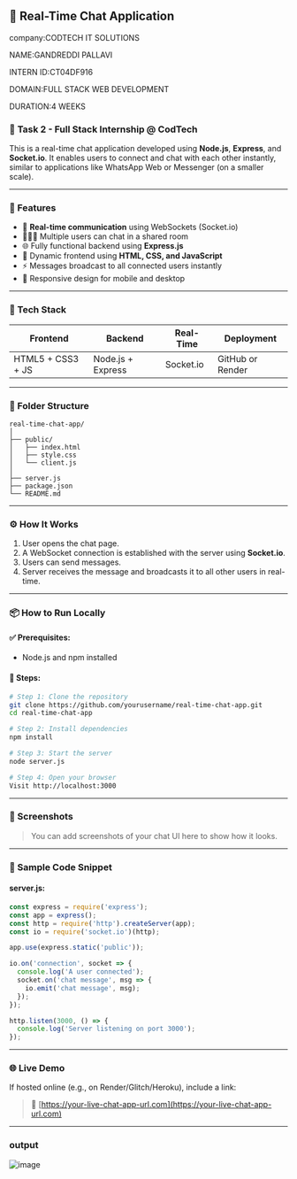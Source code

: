 ## 💬 Real-Time Chat Application
company:CODTECH IT SOLUTIONS

NAME:GANDREDDI PALLAVI

INTERN ID:CT04DF916

DOMAIN:FULL STACK WEB DEVELOPMENT

DURATION:4 WEEKS

### 📌 **Task 2 - Full Stack Internship @ CodTech**

This is a real-time chat application developed using **Node.js**, **Express**, and **Socket.io**. It enables users to connect and chat with each other instantly, similar to applications like WhatsApp Web or Messenger (on a smaller scale).

---

### 🚀 Features

* 🔁 **Real-time communication** using WebSockets (Socket.io)
* 🧑‍🤝‍🧑 Multiple users can chat in a shared room
* 🌐 Fully functional backend using **Express.js**
* 💬 Dynamic frontend using **HTML, CSS, and JavaScript**
* ⚡ Messages broadcast to all connected users instantly
* 📱 Responsive design for mobile and desktop

---

### 🧰 Tech Stack

| Frontend          | Backend           | Real-Time | Deployment       |
| ----------------- | ----------------- | --------- | ---------------- |
| HTML5 + CSS3 + JS | Node.js + Express | Socket.io | GitHub or Render |

---

### 📁 Folder Structure

```
real-time-chat-app/
│
├── public/
│   ├── index.html
│   ├── style.css
│   └── client.js
│
├── server.js
├── package.json
└── README.md
```

---

### ⚙️ How It Works

1. User opens the chat page.
2. A WebSocket connection is established with the server using **Socket.io**.
3. Users can send messages.
4. Server receives the message and broadcasts it to all other users in real-time.

---

### 📦 How to Run Locally

#### ✅ Prerequisites:

* Node.js and npm installed

#### 🧪 Steps:

```bash
# Step 1: Clone the repository
git clone https://github.com/yourusername/real-time-chat-app.git
cd real-time-chat-app

# Step 2: Install dependencies
npm install

# Step 3: Start the server
node server.js

# Step 4: Open your browser
Visit http://localhost:3000
```

---

### 📸 Screenshots

> You can add screenshots of your chat UI here to show how it looks.

---

### 📝 Sample Code Snippet

#### server.js:

```javascript
const express = require('express');
const app = express();
const http = require('http').createServer(app);
const io = require('socket.io')(http);

app.use(express.static('public'));

io.on('connection', socket => {
  console.log('A user connected');
  socket.on('chat message', msg => {
    io.emit('chat message', msg);
  });
});

http.listen(3000, () => {
  console.log('Server listening on port 3000');
});
```

---

### 🌐 Live Demo

If hosted online (e.g., on Render/Glitch/Heroku), include a link:

> 🔗 [https://your-live-chat-app-url.com](https://your-live-chat-app-url.com)

---

### output
![image](https://github.com/user-attachments/assets/9c007251-87c5-44ee-973e-7479ee6a4e18)
